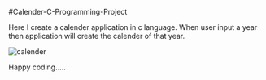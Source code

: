 #Calender-C-Programming-Project

Here I create a calender application in c language. When user input a year then application will create the calender of that year.

![calender](https://user-images.githubusercontent.com/64780532/119232005-59e13100-bb45-11eb-8b32-3d7f9b3df938.jpg)

Happy coding.....
